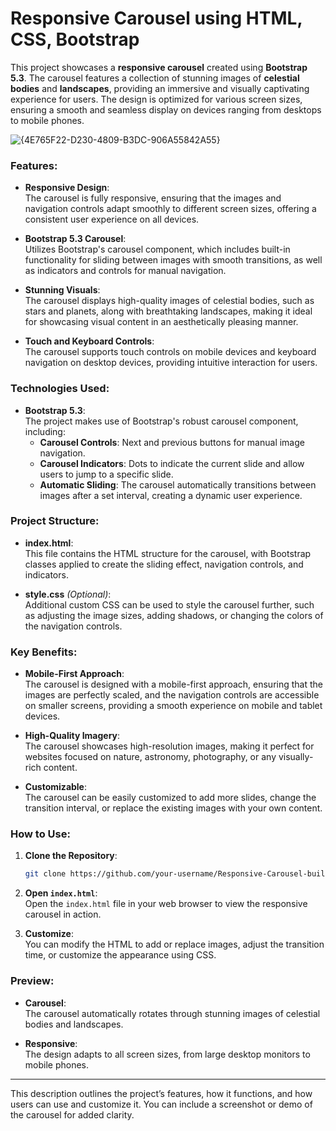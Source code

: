 
# Responsive Carousel using HTML, CSS, Bootstrap

This project showcases a **responsive carousel** created using **Bootstrap 5.3**. The carousel features a collection of stunning images of **celestial bodies** and **landscapes**, providing an immersive and visually captivating experience for users. The design is optimized for various screen sizes, ensuring a smooth and seamless display on devices ranging from desktops to mobile phones.

![{4E765F22-D230-4809-B3DC-906A55842A55}](https://github.com/user-attachments/assets/315a5ecb-103f-4f29-a5bf-83754dac3ec6)

### Features:

- **Responsive Design**:  
  The carousel is fully responsive, ensuring that the images and navigation controls adapt smoothly to different screen sizes, offering a consistent user experience on all devices.

- **Bootstrap 5.3 Carousel**:  
  Utilizes Bootstrap's carousel component, which includes built-in functionality for sliding between images with smooth transitions, as well as indicators and controls for manual navigation.

- **Stunning Visuals**:  
  The carousel displays high-quality images of celestial bodies, such as stars and planets, along with breathtaking landscapes, making it ideal for showcasing visual content in an aesthetically pleasing manner.

- **Touch and Keyboard Controls**:  
  The carousel supports touch controls on mobile devices and keyboard navigation on desktop devices, providing intuitive interaction for users.

### Technologies Used:

- **Bootstrap 5.3**:  
  The project makes use of Bootstrap's robust carousel component, including:
  - **Carousel Controls**: Next and previous buttons for manual image navigation.
  - **Carousel Indicators**: Dots to indicate the current slide and allow users to jump to a specific slide.
  - **Automatic Sliding**: The carousel automatically transitions between images after a set interval, creating a dynamic user experience.

### Project Structure:

- **index.html**:  
  This file contains the HTML structure for the carousel, with Bootstrap classes applied to create the sliding effect, navigation controls, and indicators.

- **style.css** *(Optional)*:  
  Additional custom CSS can be used to style the carousel further, such as adjusting the image sizes, adding shadows, or changing the colors of the navigation controls.

### Key Benefits:

- **Mobile-First Approach**:  
  The carousel is designed with a mobile-first approach, ensuring that the images are perfectly scaled, and the navigation controls are accessible on smaller screens, providing a smooth experience on mobile and tablet devices.

- **High-Quality Imagery**:  
  The carousel showcases high-resolution images, making it perfect for websites focused on nature, astronomy, photography, or any visually-rich content.

- **Customizable**:  
  The carousel can be easily customized to add more slides, change the transition interval, or replace the existing images with your own content.

### How to Use:

1. **Clone the Repository**:  
   ```bash
   git clone https://github.com/your-username/Responsive-Carousel-built-using-HTML-CSS-Bootstrap.git
   ```

2. **Open `index.html`**:  
   Open the `index.html` file in your web browser to view the responsive carousel in action.

3. **Customize**:  
   You can modify the HTML to add or replace images, adjust the transition time, or customize the appearance using CSS.

### Preview:

- **Carousel**:  
  The carousel automatically rotates through stunning images of celestial bodies and landscapes.
  
- **Responsive**:  
  The design adapts to all screen sizes, from large desktop monitors to mobile phones.

---

This description outlines the project’s features, how it functions, and how users can use and customize it. You can include a screenshot or demo of the carousel for added clarity.
